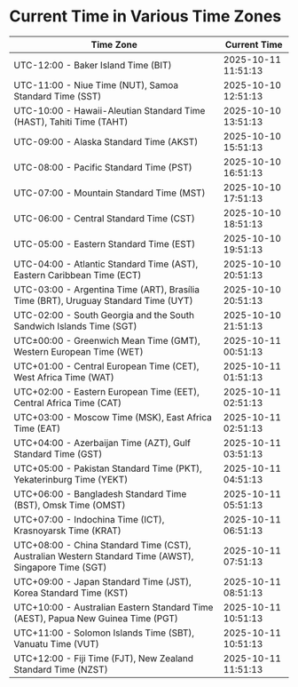 # Current Time in Various Time Zones

| Time Zone | Current Time |
|-----------|--------------|
| UTC-12:00 - Baker Island Time (BIT) | 2025-10-11 11:51:13 |
| UTC-11:00 - Niue Time (NUT), Samoa Standard Time (SST) | 2025-10-10 12:51:13 |
| UTC-10:00 - Hawaii-Aleutian Standard Time (HAST), Tahiti Time (TAHT) | 2025-10-10 13:51:13 |
| UTC-09:00 - Alaska Standard Time (AKST) | 2025-10-10 15:51:13 |
| UTC-08:00 - Pacific Standard Time (PST) | 2025-10-10 16:51:13 |
| UTC-07:00 - Mountain Standard Time (MST) | 2025-10-10 17:51:13 |
| UTC-06:00 - Central Standard Time (CST) | 2025-10-10 18:51:13 |
| UTC-05:00 - Eastern Standard Time (EST) | 2025-10-10 19:51:13 |
| UTC-04:00 - Atlantic Standard Time (AST), Eastern Caribbean Time (ECT) | 2025-10-10 20:51:13 |
| UTC-03:00 - Argentina Time (ART), Brasília Time (BRT), Uruguay Standard Time (UYT) | 2025-10-10 20:51:13 |
| UTC-02:00 - South Georgia and the South Sandwich Islands Time (SGT) | 2025-10-10 21:51:13 |
| UTC±00:00 - Greenwich Mean Time (GMT), Western European Time (WET) | 2025-10-11 00:51:13 |
| UTC+01:00 - Central European Time (CET), West Africa Time (WAT) | 2025-10-11 01:51:13 |
| UTC+02:00 - Eastern European Time (EET), Central Africa Time (CAT) | 2025-10-11 02:51:13 |
| UTC+03:00 - Moscow Time (MSK), East Africa Time (EAT) | 2025-10-11 02:51:13 |
| UTC+04:00 - Azerbaijan Time (AZT), Gulf Standard Time (GST) | 2025-10-11 03:51:13 |
| UTC+05:00 - Pakistan Standard Time (PKT), Yekaterinburg Time (YEKT) | 2025-10-11 04:51:13 |
| UTC+06:00 - Bangladesh Standard Time (BST), Omsk Time (OMST) | 2025-10-11 05:51:13 |
| UTC+07:00 - Indochina Time (ICT), Krasnoyarsk Time (KRAT) | 2025-10-11 06:51:13 |
| UTC+08:00 - China Standard Time (CST), Australian Western Standard Time (AWST), Singapore Time (SGT) | 2025-10-11 07:51:13 |
| UTC+09:00 - Japan Standard Time (JST), Korea Standard Time (KST) | 2025-10-11 08:51:13 |
| UTC+10:00 - Australian Eastern Standard Time (AEST), Papua New Guinea Time (PGT) | 2025-10-11 10:51:13 |
| UTC+11:00 - Solomon Islands Time (SBT), Vanuatu Time (VUT) | 2025-10-11 10:51:13 |
| UTC+12:00 - Fiji Time (FJT), New Zealand Standard Time (NZST) | 2025-10-11 11:51:13 |
